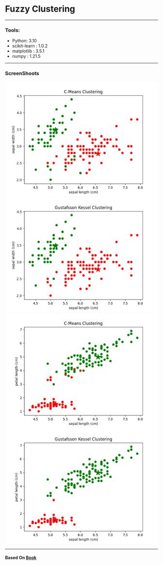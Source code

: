 # Fuzzy Clustering
----
### Tools:
* Python: 3.10
* scikit-learn : 1.0.2
* matplotlib : 3.5.1
* numpy : 1.21.5
___
### ScreenShoots
![Cmeans](/Results/Cmeans.png)
![Gusttafson&Kessel](/Results/GK.png)
![Cmeans](/Results/Cmeans1.png)
![Gusttafson&Kessel](/Results/GK1.png)
___
#### Based On [Book](https://www.matlabi.ir/wp-content/uploads/bank_papers/c%20paper/c25_www.Matlabi.ir_Fuzzy%20and%20Neural%20Control,%20Robert%20Babuska,%20Lecture%20Notes,%20Delft%20University%20of%20Technology.pdf)